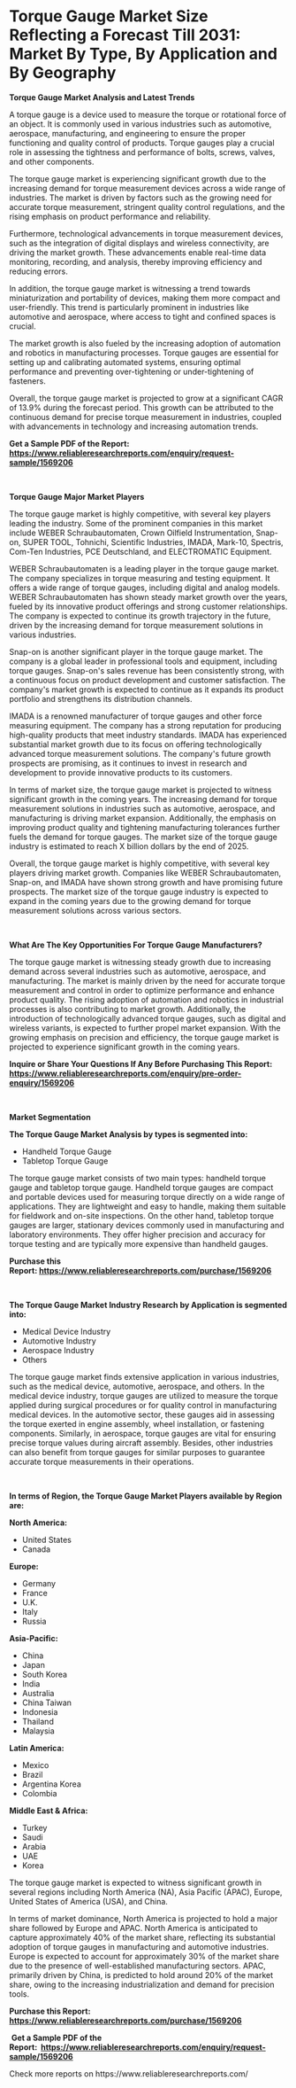<p><h1>Torque Gauge Market Size Reflecting a Forecast Till 2031: Market By Type, By Application and By Geography</h1></p><p><strong>Torque Gauge Market Analysis and Latest Trends</strong></p>
<p><p>A torque gauge is a device used to measure the torque or rotational force of an object. It is commonly used in various industries such as automotive, aerospace, manufacturing, and engineering to ensure the proper functioning and quality control of products. Torque gauges play a crucial role in assessing the tightness and performance of bolts, screws, valves, and other components.</p><p>The torque gauge market is experiencing significant growth due to the increasing demand for torque measurement devices across a wide range of industries. The market is driven by factors such as the growing need for accurate torque measurement, stringent quality control regulations, and the rising emphasis on product performance and reliability.</p><p>Furthermore, technological advancements in torque measurement devices, such as the integration of digital displays and wireless connectivity, are driving the market growth. These advancements enable real-time data monitoring, recording, and analysis, thereby improving efficiency and reducing errors.</p><p>In addition, the torque gauge market is witnessing a trend towards miniaturization and portability of devices, making them more compact and user-friendly. This trend is particularly prominent in industries like automotive and aerospace, where access to tight and confined spaces is crucial.</p><p>The market growth is also fueled by the increasing adoption of automation and robotics in manufacturing processes. Torque gauges are essential for setting up and calibrating automated systems, ensuring optimal performance and preventing over-tightening or under-tightening of fasteners.</p><p>Overall, the torque gauge market is projected to grow at a significant CAGR of 13.9% during the forecast period. This growth can be attributed to the continuous demand for precise torque measurement in industries, coupled with advancements in technology and increasing automation trends.</p></p>
<p><strong>Get a Sample PDF of the Report:&nbsp; <a href="https://www.reliableresearchreports.com/enquiry/request-sample/1569206">https://www.reliableresearchreports.com/enquiry/request-sample/1569206</a></strong></p>
<p>&nbsp;</p>
<p><strong>Torque Gauge Major Market Players</strong></p>
<p><p>The torque gauge market is highly competitive, with several key players leading the industry. Some of the prominent companies in this market include WEBER Schraubautomaten, Crown Oilfield Instrumentation, Snap-on, SUPER TOOL, Tohnichi, Scientific Industries, IMADA, Mark-10, Spectris, Com-Ten Industries, PCE Deutschland, and ELECTROMATIC Equipment.</p><p>WEBER Schraubautomaten is a leading player in the torque gauge market. The company specializes in torque measuring and testing equipment. It offers a wide range of torque gauges, including digital and analog models. WEBER Schraubautomaten has shown steady market growth over the years, fueled by its innovative product offerings and strong customer relationships. The company is expected to continue its growth trajectory in the future, driven by the increasing demand for torque measurement solutions in various industries.</p><p>Snap-on is another significant player in the torque gauge market. The company is a global leader in professional tools and equipment, including torque gauges. Snap-on's sales revenue has been consistently strong, with a continuous focus on product development and customer satisfaction. The company's market growth is expected to continue as it expands its product portfolio and strengthens its distribution channels.</p><p>IMADA is a renowned manufacturer of torque gauges and other force measuring equipment. The company has a strong reputation for producing high-quality products that meet industry standards. IMADA has experienced substantial market growth due to its focus on offering technologically advanced torque measurement solutions. The company's future growth prospects are promising, as it continues to invest in research and development to provide innovative products to its customers.</p><p>In terms of market size, the torque gauge market is projected to witness significant growth in the coming years. The increasing demand for torque measurement solutions in industries such as automotive, aerospace, and manufacturing is driving market expansion. Additionally, the emphasis on improving product quality and tightening manufacturing tolerances further fuels the demand for torque gauges. The market size of the torque gauge industry is estimated to reach X billion dollars by the end of 2025.</p><p>Overall, the torque gauge market is highly competitive, with several key players driving market growth. Companies like WEBER Schraubautomaten, Snap-on, and IMADA have shown strong growth and have promising future prospects. The market size of the torque gauge industry is expected to expand in the coming years due to the growing demand for torque measurement solutions across various sectors.</p></p>
<p>&nbsp;</p>
<p><strong>What Are The Key Opportunities For Torque Gauge Manufacturers?</strong></p>
<p><p>The torque gauge market is witnessing steady growth due to increasing demand across several industries such as automotive, aerospace, and manufacturing. The market is mainly driven by the need for accurate torque measurement and control in order to optimize performance and enhance product quality. The rising adoption of automation and robotics in industrial processes is also contributing to market growth. Additionally, the introduction of technologically advanced torque gauges, such as digital and wireless variants, is expected to further propel market expansion. With the growing emphasis on precision and efficiency, the torque gauge market is projected to experience significant growth in the coming years.</p></p>
<p><strong>Inquire or Share Your Questions If Any Before Purchasing This Report: <a href="https://www.reliableresearchreports.com/enquiry/pre-order-enquiry/1569206">https://www.reliableresearchreports.com/enquiry/pre-order-enquiry/1569206</a></strong></p>
<p>&nbsp;</p>
<p><strong>Market Segmentation</strong></p>
<p><strong>The Torque Gauge Market Analysis by types is segmented into:</strong></p>
<p><ul><li>Handheld Torque Gauge</li><li>Tabletop Torque Gauge</li></ul></p>
<p><p>The torque gauge market consists of two main types: handheld torque gauge and tabletop torque gauge. Handheld torque gauges are compact and portable devices used for measuring torque directly on a wide range of applications. They are lightweight and easy to handle, making them suitable for fieldwork and on-site inspections. On the other hand, tabletop torque gauges are larger, stationary devices commonly used in manufacturing and laboratory environments. They offer higher precision and accuracy for torque testing and are typically more expensive than handheld gauges.</p></p>
<p><strong>Purchase this Report:&nbsp;<a href="https://www.reliableresearchreports.com/purchase/1569206">https://www.reliableresearchreports.com/purchase/1569206</a></strong></p>
<p>&nbsp;</p>
<p><strong>The Torque Gauge Market Industry Research by Application is segmented into:</strong></p>
<p><ul><li>Medical Device Industry</li><li>Automotive Industry</li><li>Aerospace Industry</li><li>Others</li></ul></p>
<p><p>The torque gauge market finds extensive application in various industries, such as the medical device, automotive, aerospace, and others. In the medical device industry, torque gauges are utilized to measure the torque applied during surgical procedures or for quality control in manufacturing medical devices. In the automotive sector, these gauges aid in assessing the torque exerted in engine assembly, wheel installation, or fastening components. Similarly, in aerospace, torque gauges are vital for ensuring precise torque values during aircraft assembly. Besides, other industries can also benefit from torque gauges for similar purposes to guarantee accurate torque measurements in their operations.</p></p>
<p>&nbsp;</p>
<p><strong>In terms of Region, the Torque Gauge Market Players available by Region are:</strong></p>
<p>
    <p> <strong> North America: </strong>
        <ul>
            <li>United States</li>
            <li>Canada</li>
        </ul>
        </p> 
    <p> <strong> Europe: </strong>
        <ul>
            <li>Germany</li>
            <li>France</li>
            <li>U.K.</li>
            <li>Italy</li>
            <li>Russia</li>
        </ul>
        </p> 
    <p> <strong> Asia-Pacific: </strong>
        <ul>
            <li>China</li>
            <li>Japan</li>
            <li>South Korea</li>
            <li>India</li>
            <li>Australia</li>
            <li>China Taiwan</li>
            <li>Indonesia</li>
            <li>Thailand</li>
            <li>Malaysia</li>
        </ul>
        </p> 
    <p> <strong> Latin America: </strong>
        <ul>
            <li>Mexico</li>
            <li>Brazil</li>
            <li>Argentina Korea</li>
            <li>Colombia</li>
        </ul>
        </p> 
    <p> <strong> Middle East & Africa: </strong>
        <ul>
            <li>Turkey</li>
            <li>Saudi</li>
            <li>Arabia</li>
            <li>UAE</li>
            <li>Korea</li>
        </ul>
    </p>
    </p>
<p><p>The torque gauge market is expected to witness significant growth in several regions including North America (NA), Asia Pacific (APAC), Europe, United States of America (USA), and China. </p><p>In terms of market dominance, North America is projected to hold a major share followed by Europe and APAC. North America is anticipated to capture approximately 40% of the market share, reflecting its substantial adoption of torque gauges in manufacturing and automotive industries. Europe is expected to account for approximately 30% of the market share due to the presence of well-established manufacturing sectors. APAC, primarily driven by China, is predicted to hold around 20% of the market share, owing to the increasing industrialization and demand for precision tools.</p></p>
<p><strong>Purchase this Report: <a href="https://www.reliableresearchreports.com/purchase/1569206">https://www.reliableresearchreports.com/purchase/1569206</a></strong></p>
<p>&nbsp;<strong>Get a Sample PDF of the Report:&nbsp;&nbsp;<a href="https://www.reliableresearchreports.com/enquiry/request-sample/1569206">https://www.reliableresearchreports.com/enquiry/request-sample/1569206</a></strong></p>
<p><strong></strong></p>
<p>Check more reports on https://www.reliableresearchreports.com/</p>